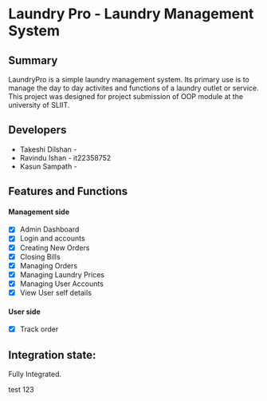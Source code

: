 # Laundry Pro - Laundry Management System

## Summary

LaundryPro is a simple laundry management system. Its primary use is to manage the day to day activites and functions of a laundry outlet or service.
This project was designed for project submission of OOP module at the university of SLIIT.

## Developers

- Takeshi Dilshan -
- Ravindu Ishan - it22358752
- Kasun Sampath -

## Features and Functions

#### Management side

- [x] Admin Dashboard
- [x] Login and accounts
- [x] Creating New Orders
- [x] Closing Bills
- [x] Managing Orders
- [x] Managing Laundry Prices
- [x] Managing User Accounts
- [x] View User self details

#### User side

- [x] Track order

## Integration state:

Fully Integrated.

test 123
